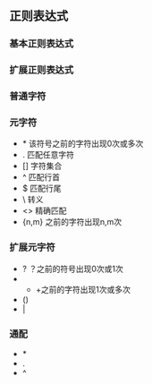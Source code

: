 ## 正则表达式
### 基本正则表达式
### 扩展正则表达式
### 普通字符
### 元字符
- \* 该符号之前的字符出现0次或多次
- . 匹配任意字符
- [] 字符集合
- ^ 匹配行首
- $ 匹配行尾
- \ 转义
- \<\> 精确匹配
- \{n,m\} 之前的字符出现n,m次

### 扩展元字符
- ? ？之前的符号出现0次或1次
- + +之前的字符出现1次或多次
- () 
- |

### 通配
- \*
- .
- ^